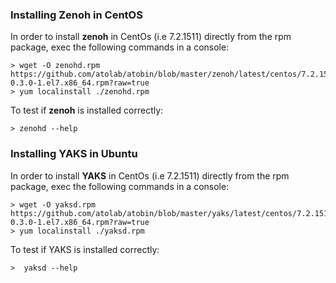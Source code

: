 ### Installing Zenoh in CentOS

In order to install **zenoh** in CentOs (i.e 7.2.1511) directly from the rpm package, exec the following commands in a console:
```
> wget -O zenohd.rpm https://github.com/atolab/atobin/blob/master/zenoh/latest/centos/7.2.1511/zenohd-0.3.0-1.el7.x86_64.rpm?raw=true
> yum localinstall ./zenohd.rpm
```
To test if **zenoh** is installed correctly:
```
> zenohd --help
```


### Installing YAKS in Ubuntu

In order to install **YAKS** in CentOs (i.e 7.2.1511) directly from the rpm package, exec the following commands in a console:

```
> wget -O yaksd.rpm https://github.com/atolab/atobin/blob/master/yaks/latest/centos/7.2.1511/yaksd-0.3.0-1.el7.x86_64.rpm?raw=true
> yum localinstall ./yaksd.rpm
```
To test if YAKS is installed correctly:
```
>  yaksd --help
```
